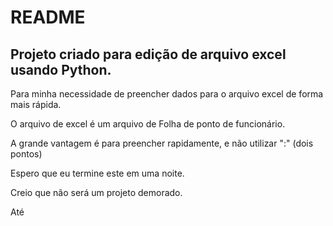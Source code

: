 # README 

## Projeto criado para edição de arquivo excel usando Python.

Para minha necessidade de preencher dados para o arquivo excel de forma mais rápida.

O arquivo de excel é um arquivo de Folha de ponto de funcionário. 

A grande vantagem é para preencher rapidamente, e não utilizar ":" (dois pontos)

Espero que eu termine este em uma noite. 

Creio que não será um projeto demorado. 

Até

